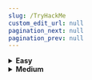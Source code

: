 ```yaml
---
slug: /TryHackMe
custom_edit_url: null
pagination_next: null
pagination_prev: null
---
```


<details className="dropdown" closed>
  <summary><b>Easy</b></summary>
  
  [Agent Sudo](./Easy/Agent%20Sudo.md)
  [Anthem](./Easy/Anthem.md)
  [Bounty Hacker](./Easy/Bounty%20Hacker.md)
  [Brooklyn Nine Nine](./Easy/Brooklyn%20Nine%20Nine.md)
  [Brute It](./Easy/Brute%20It.md)
</details>

<details className="dropdown" closed>
  <summary><b>Medium</b></summary>
 
Agent Sudo
</details>
